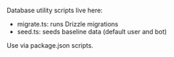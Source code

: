 Database utility scripts live here:

- migrate.ts: runs Drizzle migrations
- seed.ts: seeds baseline data (default user and bot)

Use via package.json scripts.

